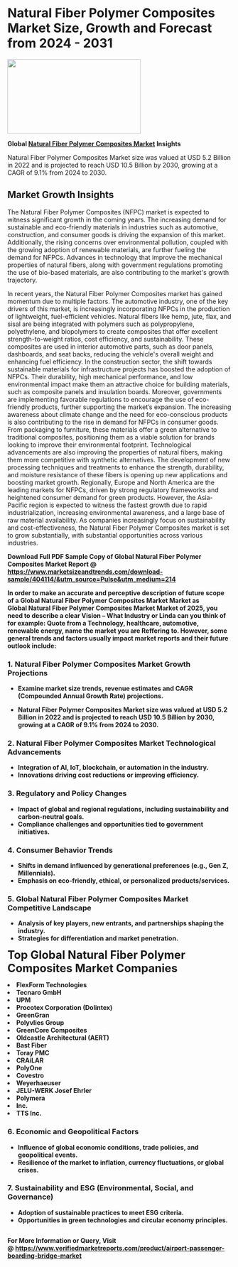 <H1>Natural Fiber Polymer Composites Market Size, Growth and Forecast from 2024 - 2031</H1><img class="aligncenter size-medium wp-image-584254" src="https://thirdeyenews.in/wp-content/uploads/2024/09/Global-Market-Research-300x168.jpeg" alt="" width="300" height="168" /><p><strong>Global&nbsp;<a href="https://www.marketsizeandtrends.com/download-sample/404114/&amp;utm_source=Pulse&amp;utm_medium=214">Natural Fiber Polymer Composites Market</a> Insights</strong></p><p>Natural Fiber Polymer Composites Market size was valued at USD 5.2 Billion in 2022 and is projected to reach USD 10.5 Billion by 2030, growing at a CAGR of 9.1% from 2024 to 2030.</p><p><h2>Market Growth Insights</h2> <p>The Natural Fiber Polymer Composites (NFPC) market is expected to witness significant growth in the coming years. The increasing demand for sustainable and eco-friendly materials in industries such as automotive, construction, and consumer goods is driving the expansion of this market. Additionally, the rising concerns over environmental pollution, coupled with the growing adoption of renewable materials, are further fueling the demand for NFPCs. Advances in technology that improve the mechanical properties of natural fibers, along with government regulations promoting the use of bio-based materials, are also contributing to the market's growth trajectory.</p> <p><strong></strong></p> <p>In recent years, the Natural Fiber Polymer Composites market has gained momentum due to multiple factors. The automotive industry, one of the key drivers of this market, is increasingly incorporating NFPCs in the production of lightweight, fuel-efficient vehicles. Natural fibers like hemp, jute, flax, and sisal are being integrated with polymers such as polypropylene, polyethylene, and biopolymers to create composites that offer excellent strength-to-weight ratios, cost efficiency, and sustainability. These composites are used in interior automotive parts, such as door panels, dashboards, and seat backs, reducing the vehicle's overall weight and enhancing fuel efficiency. In the construction sector, the shift towards sustainable materials for infrastructure projects has boosted the adoption of NFPCs. Their durability, high mechanical performance, and low environmental impact make them an attractive choice for building materials, such as composite panels and insulation boards. Moreover, governments are implementing favorable regulations to encourage the use of eco-friendly products, further supporting the market’s expansion. The increasing awareness about climate change and the need for eco-conscious products is also contributing to the rise in demand for NFPCs in consumer goods. From packaging to furniture, these materials offer a green alternative to traditional composites, positioning them as a viable solution for brands looking to improve their environmental footprint. Technological advancements are also improving the properties of natural fibers, making them more competitive with synthetic alternatives. The development of new processing techniques and treatments to enhance the strength, durability, and moisture resistance of these fibers is opening up new applications and boosting market growth. Regionally, Europe and North America are the leading markets for NFPCs, driven by strong regulatory frameworks and heightened consumer demand for green products. However, the Asia-Pacific region is expected to witness the fastest growth due to rapid industrialization, increasing environmental awareness, and a large base of raw material availability. As companies increasingly focus on sustainability and cost-effectiveness, the Natural Fiber Polymer Composites market is set to grow substantially, with substantial opportunities across various industries.</p> <p><strong></p><p><span class=""><strong>Download Full PDF Sample Copy of Global Natural Fiber Polymer Composites Market Report</strong> @ <a href="https://www.marketsizeandtrends.com/download-sample/404114/&amp;utm_source=Pulse&amp;utm_medium=214" target="_blank">https://www.marketsizeandtrends.com/download-sample/404114/&amp;utm_source=Pulse&amp;utm_medium=214</a></span></p><p>In order to make an accurate and perceptive description of future scope of a Global&nbsp;Natural Fiber Polymer Composites Market Market as Global&nbsp;Natural Fiber Polymer Composites Market Market of 2025, you need to describe a clear Vision &ndash; What Industry or Linda can you think of for example: Quote from a Technology, healthcare, automotive, renewable energy, name the market you are Reffering to. However, some general trends and factors usually impact market reports and their future outlook include:</p><h3>1.&nbsp;<strong>Natural Fiber Polymer Composites Market Growth Projections</strong></h3><ul><li>Examine market size trends, revenue estimates and CAGR (Compounded Annual Growth Rate) projections.</li><li><p>Natural Fiber Polymer Composites Market size was valued at USD 5.2 Billion in 2022 and is projected to reach USD 10.5 Billion by 2030, growing at a CAGR of 9.1% from 2024 to 2030.</p></li></ul><h3>2.&nbsp;<strong>Natural Fiber Polymer Composites Market Technological Advancements</strong></h3><ul><li>Integration of AI, IoT, blockchain, or automation in the industry.</li><li>Innovations driving cost reductions or improving efficiency.</li></ul><h3>3.&nbsp;<strong>Regulatory and Policy Changes</strong></h3><ul><li>Impact of global and regional regulations, including sustainability and carbon-neutral goals.</li><li>Compliance challenges and opportunities tied to government initiatives.</li></ul><h3>4.&nbsp;<strong>Consumer Behavior Trends</strong></h3><ul><li>Shifts in demand influenced by generational preferences (e.g., Gen Z, Millennials).</li><li>Emphasis on eco-friendly, ethical, or personalized products/services.</li></ul><h3>5.&nbsp;<strong>Global Natural Fiber Polymer Composites Market Competitive Landscape</strong></h3><ul><li>Analysis of key players, new entrants, and partnerships shaping the industry.</li><li>Strategies for differentiation and market penetration.</li></ul><p data-pm-slice="1 1 []"><span style="color: inherit; font-family: inherit; font-size: 25px;">Top Global Natural Fiber Polymer Composites Market Companies</span></p><div class="" data-test-id=""><p><li>FlexForm Technologies</li><li> Tecnaro GmbH</li><li> UPM</li><li> Procotex Corporation (Dolintex)</li><li> GreenGran</li><li> Polyvlies Group</li><li> GreenCore Composites</li><li> Oldcastle Architectural (AERT)</li><li> Bast Fiber</li><li> Toray PMC</li><li> CRAiLAR</li><li> PolyOne</li><li> Covestro</li><li> Weyerhaeuser</li><li> JELU-WERK Josef Ehrler</li><li> Polymera</li><li> Inc.</li><li> TTS Inc.</li></p></div><h3>6.&nbsp;<strong>Economic and Geopolitical Factors</strong></h3><ul><li>Influence of global economic conditions, trade policies, and geopolitical events.</li><li>Resilience of the market to inflation, currency fluctuations, or global crises.</li></ul><h3>7.&nbsp;<strong>Sustainability and ESG (Environmental, Social, and Governance)</strong></h3><ul><li>Adoption of sustainable practices to meet ESG criteria.</li><li>Opportunities in green technologies and circular economy principles.</li></ul><h2><strong style="font-size: 14px;">For More Information or Query, Visit @&nbsp;</strong><a style="background-color: #ffffff; font-size: 14px;" href="https://www.marketsizeandtrends.com/report/natural-fiber-polymer-composites-market/" target="_blank">https://www.verifiedmarketreports.com/product/airport-passenger-boarding-bridge-market</a></h2>

